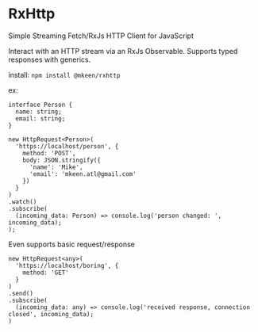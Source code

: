 # RxHttp
Simple Streaming Fetch/RxJs HTTP Client for JavaScript

Interact with an HTTP stream via an RxJs Observable. Supports typed responses with generics.

install: `npm install @mkeen/rxhttp`

ex: 

```
interface Person {
  name: string;
  email: string;
}

new HttpRequest<Person>(
  'https://localhost/person', {
    method: 'POST',
    body: JSON.stringify({
      'name': 'Mike',
      'email': 'mkeen.atl@gmail.com'
    })
  }
)
.watch()
.subscribe(
  (incoming_data: Person) => console.log('person changed: ', incoming_data);
);
```

Even supports basic request/response

```
new HttpRequest<any>(
  'https://localhost/boring', {
    method: 'GET'
  }
)
.send()
.subscribe(
  (incoming_data: any) => console.log('received response, connection closed', incoming_data);
)
```
